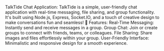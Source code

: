  TalkTide Chat Application:
TalkTide is a simple, user-friendly chat application with real-time messaging, file sharing, and group functionality.
It's built using Node.js, Express, Socket.IO, and a touch of creative design to make conversations fun and seamless! 🚀
 Features:
Real-Time Messaging: Instantly send and receive messages in a group.
Group Chat: Join or create groups to connect with friends, teams, or colleagues.
File Sharing: Share images and files effortlessly within your group.
User-Friendly Interface: Minimalistic and responsive design for a smooth experience.
